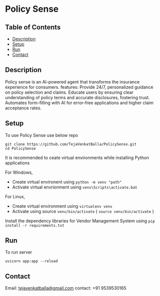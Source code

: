 # Policy Sense 

## Table of Contents
 
- [Description](#description)
- [Setup](#setup)
- [Run](#run)
- [Contact](#contact)
 
## Description
Policy sense is an AI-powered agent that transforms the insurance experience for consumers.
features:
Provide 24/7, personalized guidance on policy selection and claims.
Educate users by ensuring clear understanding of policy terms and accurate disclosures, fostering trust.
Automates form-filling with AI for error-free applications and higher claim acceptance rates.

## Setup
To use Policy Sense use below repo
 
```
git clone https://github.com/TejaVenkatBalla/PolicySense.git
cd PolicySense

```

It is recommended to ceate virtual environments while installing Python applications

For Windows,

* Create virtual environent using `python -m venv "path"`
* Activate virtual envrionment using `venv\Scripts\activate.bat`

For Linux, 
* Create virtual environment using `virtualenv venv`
* Activate using source `venv/bin/activate` ( `source venv/bin/activate` )

Install the dependency libraries for Vendor Management System using
`pip install -r requirements.txt`

## Run

To run server
```
uvicorn app:app --reload
```

## Contact
Email: tejavenkatballa@gmail.com
contact: +91 9539530165 

